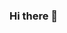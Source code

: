 ### Hi there 👋

<!--
**TenissonPaiva/TenissonPaiva** is a ✨ _special_ ✨ repository because its `README.md` (this file) appears on your GitHub profile.

Here are some ideas to get you started:
Ainda a modificar
- 🔭 I’m currently working on ...
- 🌱 I’m currently learning ...
- 👯 I’m looking to collaborate on ...
- 🤔 I’m looking for help with ...
- 💬 Ask me about ...
- 📫 How to reach me: ...
- 😄 Pronouns: ...
- ⚡ Fun fact: ...
-->
